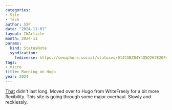 ```yaml
---
categories:
- Site
- Tech
author: SSP
date: "2024-11-01"
layout: IWArticle
month: 2024-11
params:
  kind: StatusNote
  syndication:
    fediverse: https://semaphore.social/statuses/01JCABZ84Y4Q5Q267E20F4V3VQ
tags:
- micro
title: Running on Hugo
year: 2024
---
```


[That](https://srikanthperinkulam.com/posts/2024/10/crisp-new-start/)  didn't last long. Moved over to Hugo from WriteFreely for a bit more flexibility. This site is going through some major overhaul. Slowly and recklessly. 